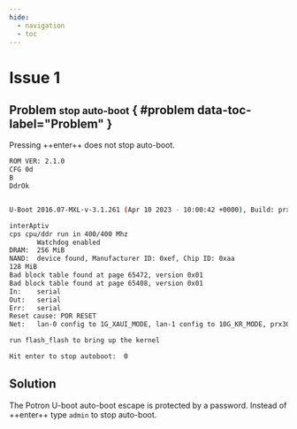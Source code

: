 ```yaml
---
hide:
  - navigation
  - toc
---
```


# Issue 1

## Problem <small>stop auto-boot</small> { #problem data-toc-label="Problem" }

Pressing ++enter++ does not stop auto-boot.

``` sh
ROM VER: 2.1.0
CFG 0d
B
DdrOk


U-Boot 2016.07-MXL-v-3.1.261 (Apr 10 2023 - 10:00:42 +0000), Build: prx126-eva-qspi-nand

interAptiv
cps cpu/ddr run in 400/400 Mhz
       Watchdog enabled
DRAM:  256 MiB
NAND:  device found, Manufacturer ID: 0xef, Chip ID: 0xaa
128 MiB
Bad block table found at page 65472, version 0x01
Bad block table found at page 65408, version 0x01
In:    serial
Out:   serial
Err:   serial
Reset cause: POR RESET
Net:   lan-0 config to 1G_XAUI_MODE, lan-1 config to 10G_KR_MODE, prx300-eth

run flash_flash to bring up the kernel

Hit enter to stop autoboot:  0
```

## Solution

The Potron U-boot auto-boot escape is protected by a password. Instead of ++enter++ type `admin` to stop auto-boot.
